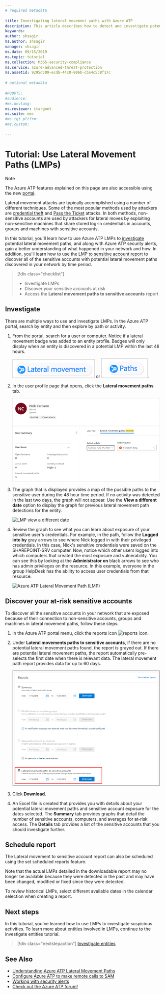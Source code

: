 ```yaml
---
# required metadata

title: Investigating lateral movement paths with Azure ATP
description: This article describes how to detect and investigate potential lateral movement path attacks with Azure Advanced Threat Protection (ATP).
keywords:
author: shsagir
ms.author: shsagir
manager: shsagir
ms.date: 09/15/2019
ms.topic: tutorial
ms.collection: M365-security-compliance
ms.service: azure-advanced-threat-protection
ms.assetid: 9295dc09-ecdb-44c0-906b-cba4c5c8f17c

# optional metadata

#ROBOTS:
#audience:
#ms.devlang:
ms.reviewer: itargoet
ms.suite: ems
#ms.tgt_pltfrm:
#ms.custom:

---
```


# Tutorial: Use Lateral Movement Paths (LMPs)

> [!NOTE]
> The Azure ATP features explained on this page are also accessible using the new [portal](https://portal.cloudappsecurity.com).

Lateral movement attacks are typically accomplished using a number of different techniques. Some of the most popular methods used by attackers are [credential theft](suspicious-activity-guide.md#) and [Pass the Ticket](suspicious-activity-guide.md) attacks. In both methods, non-sensitive accounts are used by attackers for lateral moves by exploiting non-sensitive machines that share stored log-in credentials in accounts, groups and machines with sensitive accounts.

In this tutorial, you'll learn how to use Azure ATP LMPs to [investigate](#investigate) potential lateral movement paths, and along with Azure ATP security alerts, gain a better understanding of what happened in your network and how. In addition, you'll learn how to use the [LMP to sensitive account report](#discover-your-at-risk-sensitive-accounts) to discover all of the sensitive accounts with potential lateral movement paths discovered in your network by time period.

> [!div class="checklist"]
>
> - Investigate LMPs
> - Discover your sensitive accounts at risk
> - Access the **Lateral movement paths to sensitive accounts** report

## Investigate

There are multiple ways to use and investigate LMPs. In the Azure ATP portal, search by entity and then explore by path or activity.

1. From the portal, search for a user or computer. Notice if a lateral movement badge was added to an entity profile. Badges will only display when an entity is discovered in a potential LMP within the last 48 hours.

    ![lateral icon](media/lateral-movement-icon.png) or ![path icon](media/paths-icon.png).

1. In the user profile page that opens, click the **Lateral movement paths** tab.

    ![Azure ATP Lateral Movement Path (LMP) tab](media/lateral-movement-path-tab.png)

1. The graph that is displayed provides a map of the possible paths to the sensitive user during the 48 hour time period. If no activity was detected in the last two days, the graph will not appear. Use the **View a different date** option to display the graph for previous lateral movement path detections for the entity.

    ![LMP view a different date](media/atp-view-different-date.png)

1. Review the graph to see what you can learn about exposure of your sensitive user's credentials. For example, in the path, follow the **Logged into by** gray arrows to see where Nick logged in with their privileged credentials. In this case, Nick's sensitive credentials were saved on the SHAREPOINT-SRV computer. Now, notice which other users logged into which computers that created the most exposure and vulnerability. You can see this by looking at the **Administrator on** black arrows to see who has admin privileges on the resource. In this example, everyone in the group HelpDesk has the ability to access user credentials from that resource.

    ![Azure ATP Lateral Movement Path (LMP)](media/atp-lmp.png)

## Discover your at-risk sensitive accounts

To discover all the sensitive accounts in your network that are exposed because of their connection to non-sensitive accounts, groups and machines in lateral movement paths, follow these steps.

1. In the Azure ATP portal menu, click the reports icon ![reports icon](media/atp-report-icon.png).

1. Under **Lateral movements paths to sensitive accounts**, if there are no potential lateral movement paths found, the report is grayed out. If there are potential lateral movement paths, the report automatically pre-selects the first date when there is relevant data. The lateral movement path report provides data for up to 60 days.

    ![Screenshot showing report date selection](media/reports.png)

1. Click **Download**.

1. An Excel file is created that provides you with details about your potential lateral movement paths and sensitive account exposure for the dates selected. The **Summary** tab provides graphs that detail the number of sensitive accounts, computers, and averages for at-risk access. The **Details** tab provides a list of the sensitive accounts that you should investigate further.

## Schedule report

The Lateral movement to sensitive account report can also be scheduled using the set scheduled reports feature.

Note that the actual LMPs detailed in the downloadable report may no longer be available because they were detected in the past and may have been changed, modified or fixed since they were detected.

To review historical LMPs, select different available dates in the calendar selection when creating a report.

## Next steps

In this tutorial, you've learned how to use LMPs to investigate suspicious activities. To learn more about entities involved in LMPs, continue to the investigate entities tutorial.
> [!div class="nextstepaction"]
> [Investigate entities](investigate-entity.md)

## See Also

- [Understanding Azure ATP Lateral Movement Paths](use-case-lateral-movement-path.md)
- [Configure Azure ATP to make remote calls to SAM](install-atp-step8-samr.md)
- [Working with security alerts](working-with-suspicious-activities.md)
- [Check out the Azure ATP forum!](https://aka.ms/azureatpcommunity)
